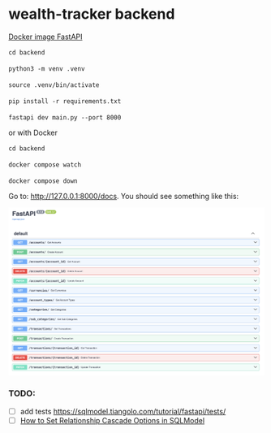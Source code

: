 # wealth-tracker backend

[Docker image FastAPI](https://fastapi.tiangolo.com/deployment/docker/#build-a-docker-image-for-fastapi)

```shell
cd backend

python3 -m venv .venv

source .venv/bin/activate

pip install -r requirements.txt

fastapi dev main.py --port 8000
```

or with Docker

```shell
cd backend

docker compose watch

docker compose down
```

Go to: http://127.0.0.1:8000/docs. You should see something like this:

![FastAPI Swagger UI](../docs/images/fastapi-swagger-ui.png)


### TODO:

- [ ] add tests https://sqlmodel.tiangolo.com/tutorial/fastapi/tests/
- [ ] [How to Set Relationship Cascade Options in SQLModel](https://jacob-t-graham.com/2024/05/23/how-to-set-relationship-cascade-options-in-sqlmodel/)
